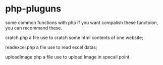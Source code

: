 # php-pluguns
some common functions with php
if you want compalish these functoion, you can recommand these.

cratch.php a file use to cratch some html contents of one website;

readexcel.php a file use to read excel datas;

uploadImage.php a file use to upload Image in specail point.


